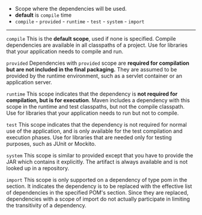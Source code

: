 
-  Scope where the dependencies will be used.
- **default** is `compile` time
- `compile` - `provided` - `runtime` - `test` - `system` - `import`

---

`compile`
This is the **default scope**, used if none is specified. Compile dependencies are available in all classpaths of a project. Use for libraries that your application needs to compile and run.

`provided`
Dependencies with `provided` scope are **required for compilation but are not included in the final packaging.** They are assumed to be provided by the runtime environment, such as a servlet container or an application server.

`runtime`
This scope indicates that the dependency is **not required for compilation, but is for execution**. Maven includes a dependency with this scope in the runtime and test classpaths, but not the compile classpath. Use for libraries that your application needs to run but not to compile.

`test`
This scope indicates that the dependency is not required for normal use of the application, and is only available for the test compilation and execution phases. Use for libraries that are needed only for testing purposes, such as JUnit or Mockito.

`system`
This scope is similar to provided except that you have to provide the JAR which contains it explicitly. The artifact is always available and is not looked up in a repository.

`import`
This scope is only supported on a dependency of type pom in the <dependencyManagement> section. It indicates the dependency is to be replaced with the effective list of dependencies in the specified POM's <dependencyManagement> section. Since they are replaced, dependencies with a scope of import do not actually participate in limiting the transitivity of a dependency.
